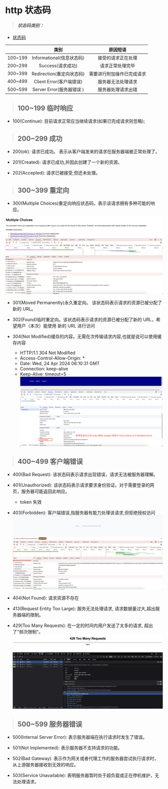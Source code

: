 # http 状态码

> #### _状态码类别：_

- [状态码](https://developer.mozilla.org/zh-CN/docs/Web/HTTP/Status/100)

|         |           类别            |          原因短语          |
| ------- | :-----------------------: | :------------------------: |
| 100~199 | Informational(信息状态码) |     接受的请求正在处理     |
| 200~299 |     Success(请求成功)     |      请求正常处理完毕      |
| 300~399 | Redirection(重定向状态码) | 需要进行附加操作已完成请求 |
| 400~499 | Client Error(客户端错误)  |     服务器无法处理请求     |
| 500~599 | Server Error(服务器错误 ) |     服务器处理请求出错     |

> ## **100~199 临时响应**

- 100(Continue): 目前请求正常应当继续请求(如果已完成请求则忽略);

> ## **200~299 成功**

- 200(ok): 请求已成功。 表示从客户端发来的请求在服务器端被正常处理了。

- 201(Created): 请求已成功,并因此创建了一个新的资源。

- 202(Accepted): 请求已被接受,但还未处理。

> ## **300~399 重定向**

- 300(Multiple Choices)重定向响应状态码，表示该请求拥有多种可能的响应。

![300](./images/WechatIMG244.jpg)

- 301(Moved Permanently)永久重定向。 该状态码表示请求的资源已被分配了新的 URL。

- 302(Found)临时重定向。该状态码表示请求的资源已被分配了新的 URL，希望用户（本次）能使用 新的 URL 进行访问

- 304(Not Modified)缓存的内容。无需在次传输请求内容,也就是说可以使用缓存内容
  - HTTP/1.1 304 Not Modified
  - Access-Control-Allow-Origin: \*
  - Date: Wed, 24 Apr 2024 06:10:31 GMT
  - Connection: keep-alive
  - Keep-Alive: timeout=5
    ![304](./images/WechatIMG287.jpg)

> ## **400~499 客户端错误**

- 400(Bad Request): 该状态码表示请求出现错误，请求无法被服务器理解。

- 401(Unauthorized): 该状态码表示请求要求身份验证。对于需要登录的网页，服务器可能返回此响应。

  - token 失效

- 403(Forbidden): 客户端错误,指服务器有能力处理该请求,但拒绝授权访问
  ![403](./images/WechatIMG247.jpg)

- 404(Not Found): 请求资源不存在

- 413(Request Entity Too Large): 服务无法处理请求, 请求数据量过大,超出服务器端的限制。

- 429(Too Many Requests): 在一定的时间内用户发送了太多的请求, 超出了"频次限制"。
  ![429](./images/429.jpg)

> ## **500~599 服务器错误**

- 500(Internal Server Error): 表示服务器端在执行请求时发生了错误。

- 501(Not Implemented): 表示服务器不支持请求的功能。

- 502(Bad Gateway): 表示作为网关或者代理工作的服务器尝试执行请求时，从上游服务器接收到无效的响应。

- 503(Service Unavailable): 表明服务器暂时处于超负载或正在停机维护，无法处理请求。

<!-- - 504(Gateway Timeout): 该状态码表示作为网关或者代理工作的服务器尝试执行请求时，未能从上游服务器接收到响应。 -->

<!-- - 505(HTTP Version Not Supported): 该状态码表示服务器不支持请求中使用的 HTTP 协议版本。 -->

<!-- - 506(Variant Also Negotiates): 该状态码表示服务器存在内部配置错误：被请求的变体有配置中 未被通知，无法处理。 -->

<!-- - 507(Insufficient Storage): 该状态码表示服务器无法存储完成请求所必须的内容。 -->

<!-- - 508(Loop Detected): 该状态码表示服务器在处理请求时陷入死循环。 -->

<!-- - 509(Bandwidth Limit Exceeded): 该状态码表示服务器达到带宽限制。 -->

<!-- - 510(Not Extended): 该状态码表示获取资源所需要的策略并没有没满足。 -->

<!-- - 511(Network Authentication Required): 该状态码表示客户端需要进行身份验证才能获得网络访问权限。 -->
